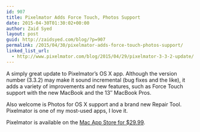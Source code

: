 ```yaml
---
id: 907
title: Pixelmator Adds Force Touch, Photos Support
date: 2015-04-30T01:30:02+00:00
author: Zaid Syed
layout: post
guid: http://zaidsyed.com/blog/?p=907
permalink: /2015/04/30/pixelmator-adds-force-touch-photos-support/
linked_list_url:
  - http://www.pixelmator.com/blog/2015/04/29/pixelmator-3-3-2-update/
---
```

A simply great update to Pixelmator&#8217;s OS X app. Although the version number (3.3.2) may make it sound incremental (bug fixes and the like), it adds a variety of improvements and new features, such as Force Touch support with the new MacBook and the 13&#8243; MacBook Pros.

Also welcome is Photos for OS X support and a brand new Repair Tool. Pixelmator is one of my most-used apps, I love it.

Pixelmator is available on the [Mac App Store for $29.99](https://itunes.apple.com/hk/app/pixelmator/id407963104).